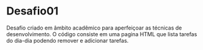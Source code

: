# Desafio01

Desafio criado em âmbito acadêmico para aperfeiçoar as técnicas de desenvolvimento. O código consiste em uma pagina HTML que lista tarefas do dia-dia podendo remover e adicionar tarefas.

